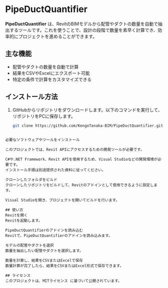 # PipeDuctQuantifier

**PipeDuctQuantifier** は、RevitのBIMモデルから配管やダクトの数量を自動で抽出するツールです。これを使うことで、設計の段階で数量を素早く計算でき、効率的にプロジェクトを進めることができます。

## 主な機能

- 配管やダクトの数量を自動で計算
- 結果をCSVやExcelにエクスポート可能
- 特定の条件で計算をカスタマイズできる

## インストール方法

1. GitHubからリポジトリをダウンロードします。以下のコマンドを実行して、リポジトリをPCに保存します。

   ```bash
   git clone https://github.com/KengoTanaka-BIM/PipeDuctQuantifier.git
```
   
必要なソフトウェアやツールをインストール

このプロジェクトでは、Revit APIにアクセスするための開発ツールが必要です。

C#や.NET Framework、Revit APIを使用するため、Visual Studioなどの開発環境が必要です。
インストール手順は別途提供された資料に従ってください。

クローンしたフォルダをビルド
クローンしたリポジトリをビルドして、Revitのアドインとして使用できるように設定します。

Visual Studioを開き、プロジェクトを開いてビルドを行います。

## 使い方
Revitを開く
Revitを起動します。

PipeDuctQuantifierのアドインを読み込む
Revitで、PipeDuctQuantifierのアドインを読み込みます。

モデルの配管やダクトを選択
数量を抽出したい配管やダクトを選択します。

数量を計算し、結果をCSVまたはExcelで保存
数量計算が完了したら、結果をCSVまたはExcel形式で保存できます。

## ライセンス
このプロジェクトは、MITライセンス に基づいて公開されています。
